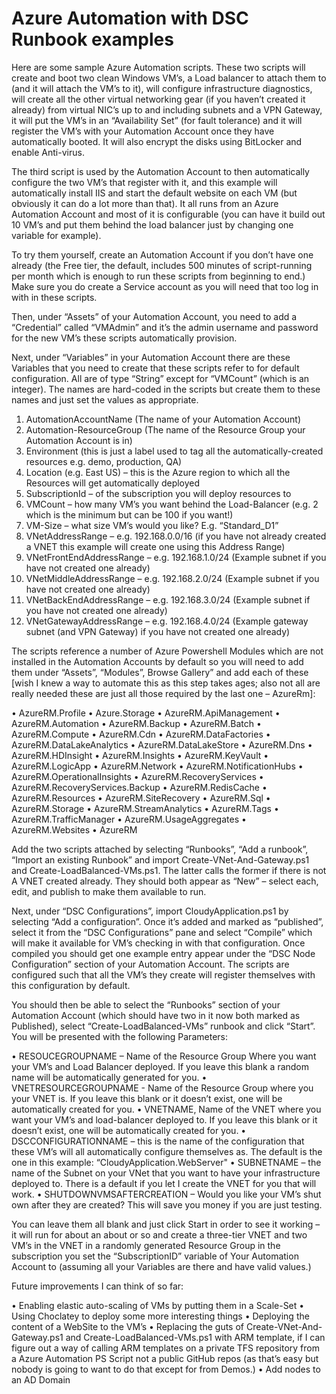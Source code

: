 # Azure Automation with DSC Runbook examples

Here are some sample Azure Automation scripts. These two scripts will create and boot two clean Windows VM’s, a Load balancer to attach them to (and it will attach the VM’s to it), will configure infrastructure diagnostics, will create all the other virtual networking gear (if you haven’t created it already) from virtual NIC’s up to and including subnets and a VPN Gateway, it will put the VM’s in an “Availability Set” (for fault tolerance) and it will register the VM’s with your Automation Account once they have automatically booted. It will also encrypt the disks using BitLocker and enable Anti-virus.

The third script is used by the Automation Account to then automatically configure the two VM’s that register with it, and this example will automatically install IIS and start the default website on each VM (but obviously it can do a lot more than that). It all runs from an Azure Automation Account and most of it is configurable (you can have it build out 10 VM’s and put them behind the load balancer just by changing one variable for example). 

To try them yourself, create an Automation Account if you don’t have one already (the Free tier, the default, includes 500 minutes of script-running per month which is enough to run these scripts from beginning to end.) Make sure you do create a Service account as you will need that too log in with in these scripts.

Then, under “Assets” of your Automation Account, you need to add a “Credential” called “VMAdmin” and it’s the admin username and password for the new VM’s these scripts automatically provision.

Next, under “Variables” in your Automation Account there are these Variables that you need to create that these scripts refer to for default configuration. All are of type “String” except for “VMCount” (which is an integer). The names are hard-coded in the scripts but create them to these names and just set the values as appropriate.

1.	AutomationAccountName (The name of your Automation Account)
2.	Automation-ResourceGroup (The name of the Resource Group your Automation Account is in)
3.	Environment (this is just a label used to tag all the automatically-created resources e.g. demo, production, QA)
4.	Location (e.g. East US) – this is the Azure region to which all the Resources will get automatically deployed
5.	SubscriptionId – of the subscription you will deploy resources to
6.	VMCount – how many VM’s you want behind the Load-Balancer (e.g. 2 which is the minimum but can be 100 if you want!)
7.	VM-Size – what size VM’s would you like? E.g. “Standard_D1”
8.	VNetAddressRange – e.g. 192.168.0.0/16 (if you have not already created a VNET this example will create one using this Address Range)
9.	VNetFrontEndAddressRange – e.g. 192.168.1.0/24 (Example subnet if you have not created one already)
10.	VNetMiddleAddressRange – e.g. 192.168.2.0/24 (Example subnet if you have not created one already)
11.	VNetBackEndAddressRange – e.g. 192.168.3.0/24 (Example subnet if you have not created one already)
12.	VNetGatewayAddressRange – e.g. 192.168.4.0/24 (Example gateway subnet (and VPN Gateway) if you have not created one already)

The scripts reference a number of Azure Powershell Modules which are not installed in the Automation Accounts by default so you will need to add them under “Assets”, “Modules”, Browse Gallery” and add each of these [wish I knew a way to automate this as this step takes ages; also not all are really needed these are just all those required by the last one – AzureRm]:

•	AzureRM.Profile
•	Azure.Storage
•	AzureRM.ApiManagement
•	AzureRM.Automation
•	AzureRM.Backup
•	AzureRM.Batch
•	AzureRM.Compute
•	AzureRM.Cdn
•	AzureRM.DataFactories
•	AzureRM.DataLakeAnalytics
•	AzureRM.DataLakeStore
•	AzureRM.Dns
•	AzureRM.HDInsight
•	AzureRM.Insights
•	AzureRM.KeyVault
•	AzureRM.LogicApp
•	AzureRM.Network
•	AzureRM.NotificationHubs
•	AzureRM.OperationalInsights
•	AzureRM.RecoveryServices
•	AzureRM.RecoveryServices.Backup
•	AzureRM.RedisCache
•	AzureRM.Resources
•	AzureRM.SiteRecovery
•	AzureRM.Sql
•	AzureRM.Storage
•	AzureRM.StreamAnalytics
•	AzureRM.Tags
•	AzureRM.TrafficManager
•	AzureRM.UsageAggregates
•	AzureRM.Websites
•	AzureRM

Add the two scripts attached by selecting “Runbooks”, “Add a runbook”, “Import an existing Runbook” and import Create-VNet-And-Gateway.ps1 and Create-LoadBalanced-VMs.ps1. The latter calls the former if there is not A VNET created already. They should both appear as “New” – select each, edit, and publish to make them available to run.

Next, under “DSC Configurations”, import CloudyApplication.ps1 by selecting “Add a configuration”. Once it’s added and marked as “published”, select it from the “DSC Configurations” pane and select “Compile” which will make it available for VM’s checking in with that configuration. Once compiled you should get one example entry appear under the “DSC Node Configuration” section of your Automation Account. The scripts are configured such that all the VM’s they create will register themselves with this configuration by default.

You should then be able to select the “Runbooks” section of your Automation Account (which should have two in it now both marked as Published), select “Create-LoadBalanced-VMs” runbook and click “Start”. You will be presented with the following Parameters:

•	RESOUCEGROUPNAME – Name of the Resource Group Where you want your VM’s and Load Balancer deployed. If you leave this blank a random name will be automatically generated for you.
•	VNETRESOURCEGROUPNAME - Name of the Resource Group where you your VNET is. If you leave this blank or it doesn’t exist, one will be automatically created for you.
•	VNETNAME, Name of the VNET where you want your VM’s and load-balancer deployed to. If you leave this blank or it doesn’t exist, one will be automatically created for you.
•	DSCCONFIGURATIONNAME – this is the name of the configuration that these VM’s will all automatically configure themselves as. The default is the one in this example: “CloudyApplication.WebServer"
•	SUBNETNAME – the name of the Subnet on your VNet that you want to have your infrastructure deployed to. There is a default if you let I create the VNET for you that will work.
•	SHUTDOWNVMSAFTERCREATION – Would you like your VM’s shut own after they are created? This will save you money if you are just testing.

You can leave them all blank and just click Start in order to see it working – it will run for about an about or so and create a three-tier VNET and two VM’s in the VNET in a randomly generated Resource Group in the subscription you set the “SubscriptionID” variable of Your Automation Account to (assuming all your Variables are there and have valid values.)

Future improvements I can think of so far:
  
•	Enabling elastic auto-scaling of VMs by putting them in a Scale-Set
•	Using Choclatey to deploy some more interesting things
•	Deploying the content of a WebSite to the VM’s
•	Replacing the guts of Create-VNet-And-Gateway.ps1 and Create-LoadBalanced-VMs.ps1 with ARM template, if I can figure out a way of calling ARM templates on a private TFS repository from a Azure Automation PS Script not a public GitHub repos (as that’s easy but nobody is going to want to do that except for from Demos.)
•	Add nodes to an AD Domain

